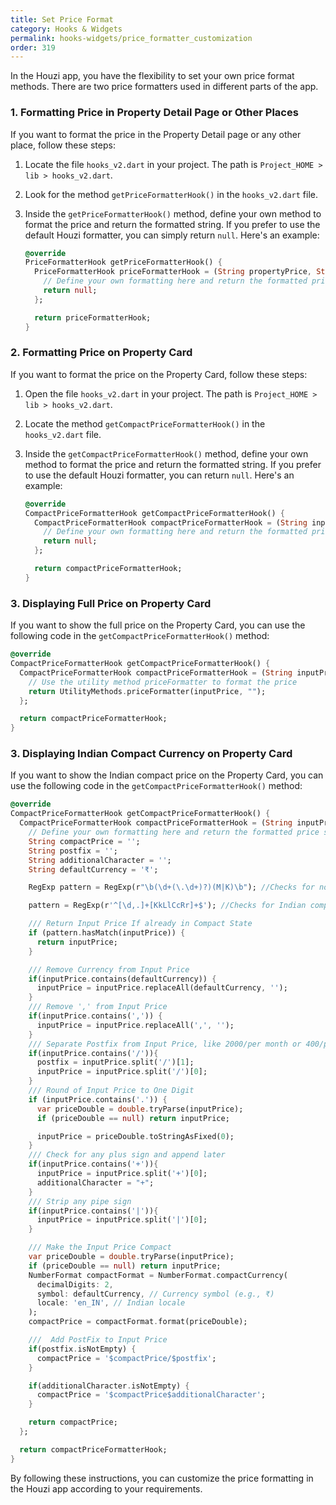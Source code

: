 ```yaml
---
title: Set Price Format
category: Hooks & Widgets
permalink: hooks-widgets/price_formatter_customization
order: 319
---
```


In the Houzi app, you have the flexibility to set your own price format methods. There are two price formatters used in different parts of the app.

### 1. Formatting Price in Property Detail Page or Other Places

If you want to format the price in the Property Detail page or any other place, follow these steps:

1. Locate the file `hooks_v2.dart` in your project. The path is `Project_HOME > lib > hooks_v2.dart`.

2. Look for the method `getPriceFormatterHook()` in the `hooks_v2.dart` file.

3. Inside the `getPriceFormatterHook()` method, define your own method to format the price and return the formatted string. If you prefer to use the default Houzi formatter, you can simply return `null`. Here's an example:

   ```dart
   @override
   PriceFormatterHook getPriceFormatterHook() {
     PriceFormatterHook priceFormatterHook = (String propertyPrice, String firstPrice) {
       // Define your own formatting here and return the formatted price string
       return null;
     };

     return priceFormatterHook;
   }
   ```

### 2. Formatting Price on Property Card

If you want to format the price on the Property Card, follow these steps:

1. Open the file `hooks_v2.dart` in your project. The path is `Project_HOME > lib > hooks_v2.dart`.

2. Locate the method `getCompactPriceFormatterHook()` in the `hooks_v2.dart` file.

3. Inside the `getCompactPriceFormatterHook()` method, define your own method to format the price and return the formatted string. If you prefer to use the default Houzi formatter, you can return `null`. Here's an example:

   ```dart
   @override
   CompactPriceFormatterHook getCompactPriceFormatterHook() {
     CompactPriceFormatterHook compactPriceFormatterHook = (String inputPrice) {
       // Define your own formatting here and return the formatted price string
       return null;
     };

     return compactPriceFormatterHook;
   }
   ```

### 3. Displaying Full Price on Property Card

If you want to show the full price on the Property Card, you can use the following code in the `getCompactPriceFormatterHook()` method:

```dart
@override
CompactPriceFormatterHook getCompactPriceFormatterHook() {
  CompactPriceFormatterHook compactPriceFormatterHook = (String inputPrice) {
    // Use the utility method priceFormatter to format the price
    return UtilityMethods.priceFormatter(inputPrice, "");
  };

  return compactPriceFormatterHook;
}
```

### 3. Displaying Indian Compact Currency on Property Card

If you want to show the Indian compact price on the Property Card, you can use the following code in the `getCompactPriceFormatterHook()` method:

```dart
@override
CompactPriceFormatterHook getCompactPriceFormatterHook() {
  CompactPriceFormatterHook compactPriceFormatterHook = (String inputPrice) {
    // Define your own formatting here and return the formatted price string
    String compactPrice = '';
    String postfix = '';
    String additionalCharacter = '';
    String defaultCurrency = '₹';

    RegExp pattern = RegExp(r"\b(\d+(\.\d+)?)(M|K)\b"); //Checks for normal compact price

    pattern = RegExp(r'^[\d,.]+[KkLlCcRr]+$'); //Checks for Indian compact prices

    /// Return Input Price If already in Compact State
    if (pattern.hasMatch(inputPrice)) {
      return inputPrice;
    }

    /// Remove Currency from Input Price
    if(inputPrice.contains(defaultCurrency)) {
      inputPrice = inputPrice.replaceAll(defaultCurrency, '');
    }
    /// Remove ',' from Input Price
    if(inputPrice.contains(',')) {
      inputPrice = inputPrice.replaceAll(',', '');
    }
    /// Separate Postfix from Input Price, like 2000/per month or 400/per sq yd
    if(inputPrice.contains('/')){
      postfix = inputPrice.split('/')[1];
      inputPrice = inputPrice.split('/')[0];
    }
    /// Round of Input Price to One Digit
    if (inputPrice.contains('.')) {
      var priceDouble = double.tryParse(inputPrice);
      if (priceDouble == null) return inputPrice;

      inputPrice = priceDouble.toStringAsFixed(0);
    }
    /// Check for any plus sign and append later
    if(inputPrice.contains('+')){
      inputPrice = inputPrice.split('+')[0];
      additionalCharacter = "+";
    }
    /// Strip any pipe sign
    if(inputPrice.contains('|')){
      inputPrice = inputPrice.split('|')[0];
    }

    /// Make the Input Price Compact
    var priceDouble = double.tryParse(inputPrice);
    if (priceDouble == null) return inputPrice;
    NumberFormat compactFormat = NumberFormat.compactCurrency(
      decimalDigits: 2,
      symbol: defaultCurrency, // Currency symbol (e.g., ₹)
      locale: 'en_IN', // Indian locale
    );
    compactPrice = compactFormat.format(priceDouble);

    ///  Add PostFix to Input Price
    if(postfix.isNotEmpty) {
      compactPrice = '$compactPrice/$postfix';
    }

    if(additionalCharacter.isNotEmpty) {
      compactPrice = '$compactPrice$additionalCharacter';
    }

    return compactPrice;
  };

  return compactPriceFormatterHook;
}
```

By following these instructions, you can customize the price formatting in the Houzi app according to your requirements.